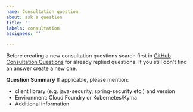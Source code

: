 ```yaml
---
name: Consultation question
about: ask a question
title: ''
labels: consultation
assignees: ''

---
```


Before creating a new consultation questions search first in [GitHub Consultation Questions](https://github.com/SAP/cloud-security-services-integration-library/issues?q=label%3Aconsultation+) for already replied questions. If you still don't find an answer create a new one.

**Question Summary**
If applicable, please mention:
- client library (e.g. java-security, spring-security etc.) and version
- Environment: Cloud Foundry or Kubernetes/Kyma
- Additional information
